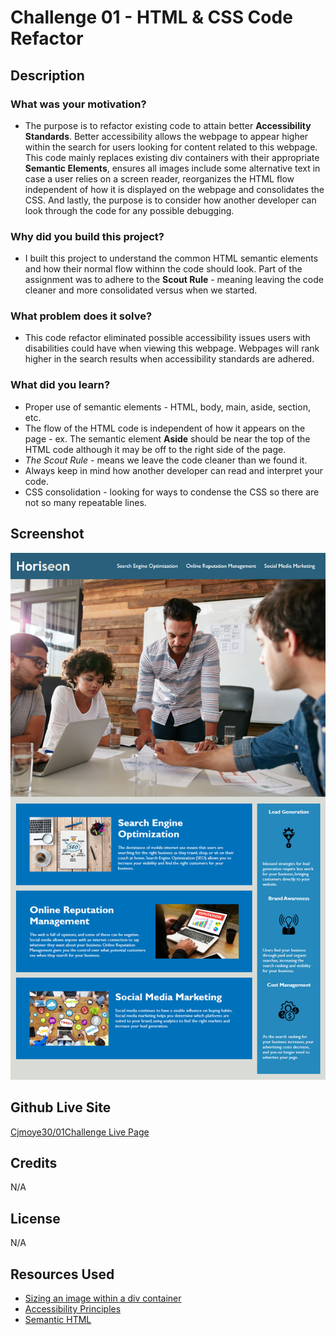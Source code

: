 # Challenge 01 - HTML & CSS Code Refactor

## Description

### What was your motivation?

* The purpose is to refactor existing code to attain better **Accessibility Standards**. Better accessibility allows the webpage to appear higher within the search for users looking for content related to this webpage. This code mainly replaces existing div containers with their appropriate **Semantic Elements**, ensures all images include some alternative text in case a user relies on a screen reader, reorganizes the HTML flow independent of how it is displayed on the webpage and consolidates the CSS. And lastly, the purpose is to consider how another developer can look through the code for any possible debugging.

### Why did you build this project?
* I built this project to understand the common HTML semantic elements and how their normal flow withinn the code should look. Part of the assignment was to adhere to the **Scout Rule** - meaning leaving the code cleaner and more consolidated versus when we started.


### What problem does it solve?
* This code refactor eliminated possible accessibility issues users with disabilities could have when viewing this webpage. Webpages will rank higher in the search results when accessibility standards are adhered.

### What did you learn?
* Proper use of semantic elements - HTML, body, main, aside, section, etc.
* The flow of the HTML code is independent of how it appears on the page - ex. The semantic element **Aside** should be near the top of the HTML code although it may be off to the right side of the page.
* *The Scout Rule* - means we leave the code cleaner than we found it.
* Always keep in mind how another developer can read and interpret your code.
* CSS consolidation - looking for ways to condense the CSS so there are not so many repeatable lines.

## Screenshot

![Horiseon Code Refactor Webpage Screenshot](/assets/images/01-html-css-git-homework-demo.png)

## Github Live Site

[Cjmoye30/01Challenge Live Page](https://cjmoye30.github.io/01Challenge/)


## Credits

N/A

## License

N/A

## Resources Used
* [Sizing an image within a div container](https://stackoverflow.com/questions/9071830/contain-an-image-within-a-div)
* [Accessibility Principles](https://www.w3.org/WAI/fundamentals/accessibility-principles/)
* [Semantic HTML](https://www.semrush.com/blog/semantic-html5-guide/)